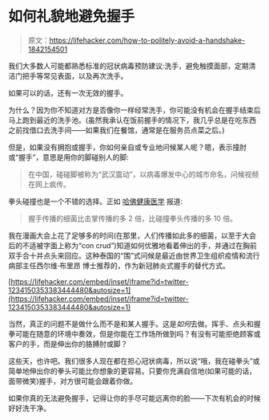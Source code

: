 # 如何礼貌地避免握手

> 原文：<https://lifehacker.com/how-to-politely-avoid-a-handshake-1842154501>

我们大多数人可能都熟悉标准的冠状病毒预防建议:洗手，避免触摸面部，定期清洁门把手等常见表面，以及再次洗手。



如果可以的话，还有一次无效的握手。

为什么？因为你不知道对方是否像你一样经常洗手，你可能没有机会在握手结束后马上跑到最近的洗手池。(虽然我承认在饭前握手的情况下，我几乎总是在吃东西之前找借口去洗手间——如果我们在餐馆，通常是在服务员点菜之后。)

但是，如果没有拥抱或握手，你如何亲自或专业地问候某人呢？嗯，表示撞肘或“握手”，意思是用你的脚碰别人的脚:

> 在中国，碰碰脚被称为“武汉震动”，以病毒爆发中心的城市命名，问候视频在网上疯传。

拳头碰撞也是一个不错的选择。正如 [哈佛健康医学](https://www.health.harvard.edu/blog/fist-bump-better-handshake-cleanliness-201407297305) 报道:

> 握手传播的细菌比击掌传播的多 2 倍，比碰撞拳头传播的多 10 倍。

我在漫画大会上花了足够多的时间(在那里，人们传播如此多的细菌，以至于大会后的不适被字面上称为“con crud”)知道如何优雅地看着伸出的手，并通过在胸前双手合十并点头来回应。这种泰国的“围”式问候是最近由世界卫生组织疫情和流行病部主任西尔维·布里昂 博士推荐的，作为新冠肺炎式握手的替代方式。

 [https://lifehacker.com/embed/inset/iframe?id=twitter-1234150353383444480&autosize=1](https://lifehacker.com/embed/inset/iframe?id=twitter-1234150353383444480&autosize=1) 

当然，真正的问题不是做什么而不是和某人握手。这是*如何*去做。挥手、点头和握拳可能在随意的环境中奏效，但是你能在工作场所做到吗？有没有可能拒绝顾客或客户的手，而是伸出你的胳膊肘或脚？

这些天，也许吧。我们很多人现在都在担心冠状病毒，所以说“哦，我在碰拳头”或简单地伸出你的拳头可能比你想象的更容易。只要你充满自信地(如果可能的话，面带微笑)握手，对方很可能会跟着你做。

如果你真的无法避免握手，记得让你的手尽可能远离你的脸——下次有机会的时候好好洗干净。